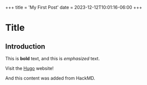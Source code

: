 +++
title = 'My First Post'
date = 2023-12-12T10:01:16-06:00
+++
# Title

## Introduction

This is **bold** text, and this is *emphasized* text.

Visit the [Hugo](https://gohugo.io) website!

And this content was added from HackMD.